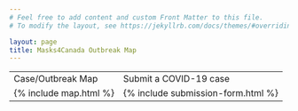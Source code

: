 ```yaml
---
# Feel free to add content and custom Front Matter to this file.
# To modify the layout, see https://jekyllrb.com/docs/themes/#overriding-theme-defaults

layout: page
title: Masks4Canada Outbreak Map
---
```


<!-- scripts copied from Shraddha's original -->
<script src="vendor/jquery/jquery-3.2.1.min.js"></script>
<script src="vendor/bootstrap/js/popper.js"></script>
<script src="vendor/bootstrap/js/bootstrap.min.js"></script>
<script src="vendor/select2/select2.min.js"></script>
<script src="vendor/tilt/tilt.jquery.min.js"></script>
<script >
  $('.js-tilt').tilt({
  scale: 1.1
  })
</script>

<script async src="https://www.googletagmanager.com/gtag/js?id=UA-23581568-13"></script>
<script>
  window.dataLayer = window.dataLayer || [];
  function gtag(){dataLayer.push(arguments);}
  gtag('js', new Date());

  gtag('config', 'UA-23581568-13');
</script>

<script>
$('.contact1-form').on('submit',function(e){
       //optional validation code here
       alert('hi there');
  
        e.preventDefault();
      
        $.ajax({
            url: "https://script.google.com/macros/s/AKfycbyoouz-6mVMOT_eCOVgW6SznUL1sPeIIP5D0V9vh4Sz5p7uNbdk/exec",
            method: "POST",
            dataType: "json",
            data: $(".contact1-form").serialize(),
            success: function(response) {
                
                if(response.result == "success") {
                    $('.contact1-form')[0].reset();
                    alert('Thank you for contacting us.');
                    return true;
                }
                else {
                    alert("Something went wrong. Please try again.")
                }
            },
            error: function() {
                
                alert("Something went wrong. Please try again.")
            }
        })
    });
</script>

<!--===============================================================================================-->
<script src="js/main.js"></script>

<table class="heavyborder">

  <tr>
    <td class="noborder"><span class="contact1-form-title">Case/Outbreak Map</span></td>
    <td  class="noborder"><span class="contact1-form-title">Submit a COVID-19 case</span></td>
  </tr>

  <tr>
    <td  class="noborder" valign="top">{% include map.html %}</td>
    <td class="noborder" valign="top">{% include submission-form.html %}</td>
  </tr>

</table>
